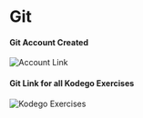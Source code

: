 # Git

#### Git Account Created
![Account Link](https://github.com/mgbaybay)

#### Git Link for all Kodego Exercises
![Kodego Exercises](https://github.com/mgbaybay/mgbaybay-kodego)

